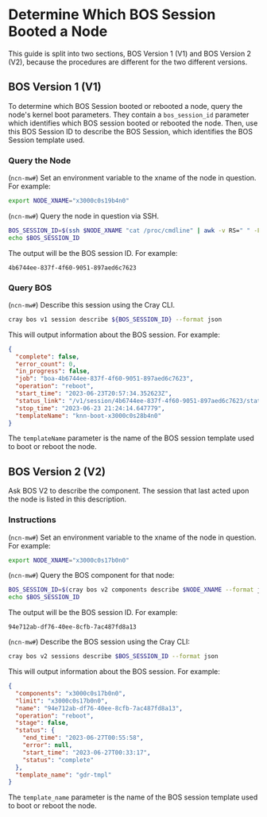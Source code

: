 # Determine Which BOS Session Booted a Node

This guide is split into two sections, BOS Version 1 (V1) and BOS
Version 2 (V2), because the procedures are different for the two different versions.

## BOS Version 1 (V1)

To determine which BOS Session booted or rebooted a node, query the node's
kernel boot parameters. They contain a `bos_session_id` parameter which identifies
which BOS session booted or rebooted the node. Then, use this BOS Session ID
to describe the BOS Session, which identifies the BOS Session template used.

### Query the Node

(`ncn-mw#`) Set an environment variable to the xname of the node in question. For example:

```bash
export NODE_XNAME="x3000c0s19b4n0"
```

(`ncn-mw#`) Query the node in question via SSH.

```bash
BOS_SESSION_ID=$(ssh $NODE_XNAME "cat /proc/cmdline" | awk -v RS=" " -F "=" '{if ($1 == "bos_session_id") { print $2; }}')
echo $BOS_SESSION_ID
```

The output will be the BOS session ID. For example:

```text
4b6744ee-837f-4f60-9051-897aed6c7623
```

### Query BOS

(`ncn-mw#`)  Describe this session using the Cray CLI.

```bash
cray bos v1 session describe ${BOS_SESSION_ID} --format json
```

This will output information about the BOS session. For example:

```json
{
  "complete": false,
  "error_count": 0,
  "in_progress": false,
  "job": "boa-4b6744ee-837f-4f60-9051-897aed6c7623",
  "operation": "reboot",
  "start_time": "2023-06-23T20:57:34.352623Z",
  "status_link": "/v1/session/4b6744ee-837f-4f60-9051-897aed6c7623/status",
  "stop_time": "2023-06-23 21:24:14.647779",
  "templateName": "knn-boot-x3000c0s28b4n0"
}
```

The `templateName` parameter is the name of the BOS session template used to boot or reboot the node.

## BOS Version 2 (V2)

Ask BOS V2 to describe the component. The session that last acted upon the
node is listed in this description.

### Instructions

(`ncn-mw#`) Set an environment variable to the xname of the node in question. For example:

```bash
export NODE_XNAME="x3000c0s17b0n0"
```

(`ncn-mw#`) Query the BOS component for that node:

```bash
BOS_SESSION_ID=$(cray bos v2 components describe $NODE_XNAME --format json | jq -r .session)
echo $BOS_SESSION_ID
```

The output will be the BOS session ID. For example:

```text
94e712ab-df76-40ee-8cfb-7ac487fd8a13
```

(`ncn-mw#`) Describe the BOS session using the Cray CLI:

```bash
cray bos v2 sessions describe $BOS_SESSION_ID --format json
```

This will output information about the BOS session. For example:

```json
{
  "components": "x3000c0s17b0n0",
  "limit": "x3000c0s17b0n0",
  "name": "94e712ab-df76-40ee-8cfb-7ac487fd8a13",
  "operation": "reboot",
  "stage": false,
  "status": {
    "end_time": "2023-06-27T00:55:58",
    "error": null,
    "start_time": "2023-06-27T00:33:17",
    "status": "complete"
  },
  "template_name": "gdr-tmpl"
}
```

The `template_name` parameter is the name of the BOS session template used to boot or reboot the node.
